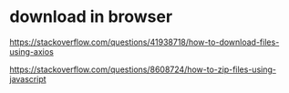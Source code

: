 # download in browser

https://stackoverflow.com/questions/41938718/how-to-download-files-using-axios

https://stackoverflow.com/questions/8608724/how-to-zip-files-using-javascript
